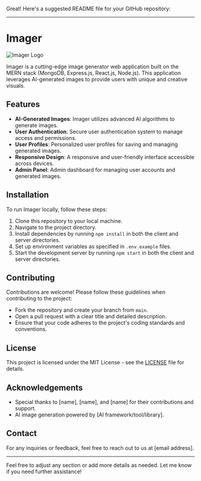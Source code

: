 Great! Here's a suggested README file for your GitHub repository:

---

# Imager

![Imager Logo](https://your-logo-url-here)

Imager is a cutting-edge image generator web application built on the MERN stack (MongoDB, Express.js, React.js, Node.js). This application leverages AI-generated images to provide users with unique and creative visuals.

## Features

- **AI-Generated Images**: Imager utilizes advanced AI algorithms to generate images.
- **User Authentication**: Secure user authentication system to manage access and permissions.
- **User Profiles**: Personalized user profiles for saving and managing generated images.
- **Responsive Design**: A responsive and user-friendly interface accessible across devices.
- **Admin Panel**: Admin dashboard for managing user accounts and generated images.

## Installation

To run Imager locally, follow these steps:

1. Clone this repository to your local machine.
2. Navigate to the project directory.
3. Install dependencies by running `npm install` in both the client and server directories.
4. Set up environment variables as specified in `.env.example` files.
5. Start the development server by running `npm start` in both the client and server directories.

## Contributing

Contributions are welcome! Please follow these guidelines when contributing to the project:

- Fork the repository and create your branch from `main`.
- Open a pull request with a clear title and detailed description.
- Ensure that your code adheres to the project's coding standards and conventions.

## License

This project is licensed under the MIT License - see the [LICENSE](LICENSE) file for details.

## Acknowledgements

- Special thanks to [name], [name], and [name] for their contributions and support.
- AI image generation powered by [AI framework/tool/library].

## Contact

For any inquiries or feedback, feel free to reach out to us at [email address].

---

Feel free to adjust any section or add more details as needed. Let me know if you need further assistance!